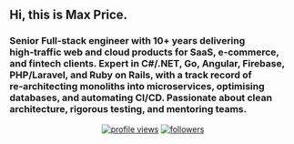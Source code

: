 ## Hi, this is Max Price.
### Senior Full‑stack engineer with 10+ years delivering high‑traffic web and cloud products for SaaS, e‑commerce, and fintech clients. Expert in C#/.NET, Go, Angular, Firebase, PHP/Laravel, and Ruby on Rails, with a track record of re‑architecting monoliths into microservices, optimising databases, and automating CI/CD. Passionate about clean architecture, rigorous testing, and mentoring teams.
<p align="center">
  <a href="https://github.com/ArnoldW-dev"><a href="https://github.com/ArnoldW-dev"><img src="https://komarev.com/ghpvc/?username=ArnoldW-dev&style=flat" alt="profile views"></a></a>
  <a href="https://github.com/ArnoldW-dev?tab=followers"><img src="https://img.shields.io/github/followers/ArnoldW-dev?label=Followers&style=flat" alt="followers"></a>
</p>


